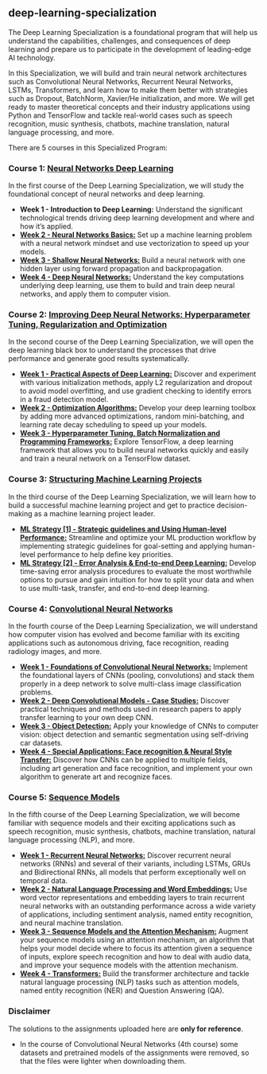 ## deep-learning-specialization
The Deep Learning Specialization is a foundational program that will help us understand the capabilities, challenges, and consequences of deep learning and prepare us to participate in the development of leading-edge AI technology. 

In this Specialization, we will build and train neural network architectures such as Convolutional Neural Networks, Recurrent Neural Networks, LSTMs, Transformers, and learn how to make them better with strategies such as Dropout, BatchNorm, Xavier/He initialization, and more. We will get ready to master theoretical concepts and their industry applications using Python and TensorFlow and tackle real-world cases such as speech recognition, music synthesis, chatbots, machine translation, natural language processing, and more.

There are 5 courses in this Specialized Program:

### Course 1: [Neural Networks Deep Learning](https://github.com/alanmenchaca/deep-learning-specialization/tree/main/%5BC01%5D%20Neural%20Networks%20and%20Deep%20Learning)
In the first course of the Deep Learning Specialization, we will study the foundational concept of neural networks and deep learning. 

* **Week 1 - Introduction to Deep Learning:** Understand the significant technological trends driving deep learning development and where and how it’s applied.
* [**Week 2 - Neural Networks Basics:**](https://github.com/alanmenchaca/deep-learning-specialization/tree/main/%5BC01%5D%20Neural%20Networks%20and%20Deep%20Learning/Neural%20Networks%20Basics) Set up a machine learning problem with a neural network mindset and use vectorization to speed up your models.
* [**Week 3 - Shallow Neural Networks:**](https://github.com/alanmenchaca/deep-learning-specialization/tree/main/%5BC01%5D%20Neural%20Networks%20and%20Deep%20Learning/Shallow%20Neural%20Networks) Build a neural network with one hidden layer using forward propagation and backpropagation.
* [**Week 4 - Deep Neural Networks:**](https://github.com/alanmenchaca/deep-learning-specialization/tree/main/%5BC01%5D%20Neural%20Networks%20and%20Deep%20Learning/Deep%20Neural%20Networks) Understand the key computations underlying deep learning, use them to build and train deep neural networks, and apply them to computer vision.


### Course 2: [Improving Deep Neural Networks: Hyperparameter Tuning, Regularization and Optimization](https://github.com/alanmenchaca/deep-learning-specialization/tree/main/%5BC02%5D%20Improving%20Deep%20Neural%20Networks%20-%20Hyperparameter%20Tuning%2C%20Regularization%20and%20Optimization)
In the second course of the Deep Learning Specialization, we will open the deep learning black box to understand the processes that drive performance and generate good results systematically. 

* [**Week 1 - Practical Aspects of Deep Learning:**](https://github.com/alanmenchaca/deep-learning-specialization/tree/main/%5BC02%5D%20Improving%20Deep%20Neural%20Networks%20-%20Hyperparameter%20Tuning%2C%20Regularization%20and%20Optimization/Practical%20Aspects%20of%20Deep%20Learning) Discover and experiment with various initialization methods, apply L2 regularization and dropout to avoid model overfitting, and use gradient checking to identify errors in a fraud detection model.
* [**Week 2 - Optimization Algorithms:**](https://github.com/alanmenchaca/deep-learning-specialization/tree/main/%5BC02%5D%20Improving%20Deep%20Neural%20Networks%20-%20Hyperparameter%20Tuning%2C%20Regularization%20and%20Optimization/Optimization%20Algorithms) Develop your deep learning toolbox by adding more advanced optimizations, random mini-batching, and learning rate decay scheduling to speed up your models.
* [**Week 3 - Hyperparameter Tuning, Batch Normalization and Programming Frameworks:**](https://github.com/alanmenchaca/deep-learning-specialization/tree/main/%5BC02%5D%20Improving%20Deep%20Neural%20Networks%20-%20Hyperparameter%20Tuning%2C%20Regularization%20and%20Optimization/Hyperparameter%20Tuning%2C%20Batch%20Normalization%20and%20Programming%20Frameworks) Explore TensorFlow, a deep learning framework that allows you to build neural networks quickly and easily and train a neural network on a TensorFlow dataset.


### Course 3: [Structuring Machine Learning Projects](https://github.com/alanmenchaca/deep-learning-specialization/tree/main/%5BC03%5D%20Structuring%20Machine%20Learning%20Projects)
In the third course of the Deep Learning Specialization, we will learn how to build a successful machine learning project and get to practice decision-making as a machine learning project leader.

* [**ML Strategy [1] - Strategic guidelines and Using Human-level Performance:**](https://github.com/alanmenchaca/deep-learning-specialization/tree/main/%5BC03%5D%20Structuring%20Machine%20Learning%20Projects/Strategic%20guidelines%20and%20Using%20Human-level%20Performance) Streamline and optimize your ML production workflow by implementing strategic guidelines for goal-setting and applying human-level performance to help define key priorities.
* [**ML Strategy [2] - Error Analysis & End-to-end Deep Learning:**](https://github.com/alanmenchaca/deep-learning-specialization/tree/main/%5BC03%5D%20Structuring%20Machine%20Learning%20Projects/Error%20Analysis%20and%20End-to-end%20Deep%20Learning) Develop time-saving error analysis procedures to evaluate the most worthwhile options to pursue and gain intuition for how to split your data and when to use multi-task, transfer, and end-to-end deep learning.


### Course 4: [Convolutional Neural Networks](https://github.com/alanmenchaca/deep-learning-specialization/tree/main/%5BC04%5D%20Convolutional%20Neural%20Networks)
In the fourth course of the Deep Learning Specialization, we will understand how computer vision has evolved and become familiar with its exciting applications such as autonomous driving, face recognition, reading radiology images, and more.

* [**Week 1 - Foundations of Convolutional Neural Networks:**](https://github.com/alanmenchaca/deep-learning-specialization/tree/main/%5BC04%5D%20Convolutional%20Neural%20Networks/Foundations%20of%20Convolutional%20Neural%20Networks) Implement the foundational layers of CNNs (pooling, convolutions) and stack them properly in a deep network to solve multi-class image classification problems.
* [**Week 2 - Deep Convolutional Models - Case Studies:**](https://github.com/alanmenchaca/deep-learning-specialization/tree/main/%5BC04%5D%20Convolutional%20Neural%20Networks/Deep%20Convolutional%20Models%20-%20Case%20Studies) Discover practical techniques and methods used in research papers to apply transfer learning to your own deep CNN.
* [**Week 3 - Object Detection:**](https://github.com/alanmenchaca/deep-learning-specialization/tree/main/%5BC04%5D%20Convolutional%20Neural%20Networks/Object%20Detection) Apply your knowledge of CNNs to computer vision: object detection and semantic segmentation using self-driving car datasets.
* [**Week 4 - Special Applications: Face recognition & Neural Style Transfer:**](https://github.com/alanmenchaca/deep-learning-specialization/tree/main/%5BC04%5D%20Convolutional%20Neural%20Networks/Special%20Applications%2C%20Face%20recognition%20%26%20Neural%20Style%20Transfer) Discover how CNNs can be applied to multiple fields, including art generation and face recognition, and implement your own algorithm to generate art and recognize faces.


### Course 5: [Sequence Models]()
In the fifth course of the Deep Learning Specialization, we will become familiar with sequence models and their exciting applications such as speech recognition, music synthesis, chatbots, machine translation, natural language processing (NLP), and more.

* [**Week 1 - Recurrent Neural Networks:**]() Discover recurrent neural networks (RNNs) and several of their variants, including LSTMs, GRUs and Bidirectional RNNs, all models that perform exceptionally well on temporal data.
* [**Week 2 - Natural Language Processing and Word Embeddings:**]() Use word vector representations and embedding layers to train recurrent neural networks with an outstanding performance across a wide variety of applications, including sentiment analysis, named entity recognition, and neural machine translation.
* [**Week 3 - Sequence Models and the Attention Mechanism:**]() Augment your sequence models using an attention mechanism, an algorithm that helps your model decide where to focus its attention given a sequence of inputs, explore speech recognition and how to deal with audio data, and improve your sequence models with the attention mechanism.
* [**Week 4 - Transformers:**]() Build the transformer architecture and tackle natural language processing (NLP) tasks such as attention models, named entity recognition (NER) and Question Answering (QA).

### Disclaimer
The solutions to the assignments uploaded here are **only for reference**.
* In the course of Convolutional Neural Networks (4th course) some datasets and pretrained models of the assignments were removed, so that the files were lighter when downloading them.
